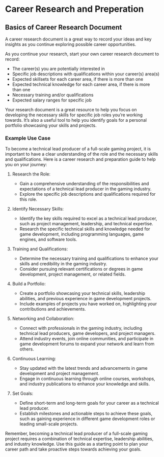 # Career Research and Preperation

## Basics of Career Research Document

A career research document is a great way to record your ideas and key insights as you continue exploring possible career opportunities.

As you continue your research, start your own career research document to record:

- The career(s) you are potentially interested in
- Specific job descriptions with qualifications within your career(s) area(s)
- Expected skillsets for each career area, if there is more than one
- Expected technical knowledge for each career area, if there is more than one
- Necessary training and/or qualifications
- Expected salary ranges for specific job

Your research document is a great resource to help you focus on developing the necessary skills for specific job roles you’re working towards. It’s also a useful tool to help you identify goals for a personal portfolio showcasing your skills and projects.

### Example Use Case

To become a technical lead producer of a full-scale gaming project, it is important to have a clear understanding of the role and the necessary skills and qualifications. Here is a career research and preparation guide to help you on your journey:

1. Research the Role:
    - Gain a comprehensive understanding of the responsibilities and expectations of a technical lead producer in the gaming industry.
    - Explore the specific job descriptions and qualifications required for this role.

2. Identify Necessary Skills:
    - Identify the key skills required to excel as a technical lead producer, such as project management, leadership, and technical expertise.
    - Research the specific technical skills and knowledge needed for game development, including programming languages, game engines, and software tools.

3. Training and Qualifications:
    - Determine the necessary training and qualifications to enhance your skills and credibility in the gaming industry.
    - Consider pursuing relevant certifications or degrees in game development, project management, or related fields.

4. Build a Portfolio:
    - Create a portfolio showcasing your technical skills, leadership abilities, and previous experience in game development projects.
    - Include examples of projects you have worked on, highlighting your contributions and achievements.

5. Networking and Collaboration:
    - Connect with professionals in the gaming industry, including technical lead producers, game developers, and project managers.
    - Attend industry events, join online communities, and participate in game development forums to expand your network and learn from others.

6. Continuous Learning:
    - Stay updated with the latest trends and advancements in game development and project management.
    - Engage in continuous learning through online courses, workshops, and industry publications to enhance your knowledge and skills.

7. Set Goals:
    - Define short-term and long-term goals for your career as a technical lead producer.
    - Establish milestones and actionable steps to achieve these goals, such as gaining experience in different game development roles or leading small-scale projects.

Remember, becoming a technical lead producer of a full-scale gaming project requires a combination of technical expertise, leadership abilities, and industry knowledge. Use this guide as a starting point to plan your career path and take proactive steps towards achieving your goals.



